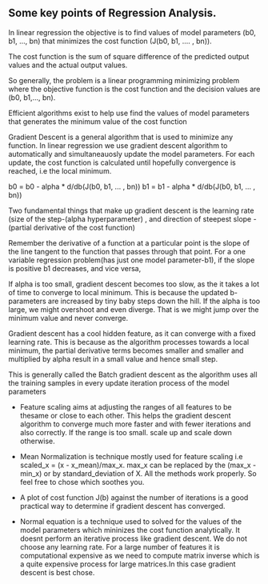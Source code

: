 ## Some key points of Regression Analysis.

In linear regression the objective is to find values of model parameters (b0, b1, ..., bn) that minimizes the cost function (J(b0, b1, .... , bn)).

The cost function is the sum of square difference of the predicted output values and the actual output values.

So generally, the problem is a linear programming minimizing problem where the objective function is the cost function and the decision values are (b0, b1,..., bn).

Efficient algorithms exist to help use find the values of model parameters that generates the minimum value of the cost function

Gradient Descent is a general algorithm that is used to minimize any function. In linear regression we use gradient descent algorithm to automatically and simultaneauosly update the model parameters. For each update, the cost function is calculated until hopefully convergence is reached, i.e the local minimum.

b0  = b0 - alpha * d/db(J(b0, b1, ... , bn))
b1 = b1 - alpha * d/db(J(b0, b1, ... , bn))

Two fundamental things that make up gradient descent is the learning rate (size of the step-(alpha hyperparameter) , and direction of steepest slope - (partial derivative of the cost function)

Remember the derivative of a  function at a particular point is the slope of the line tangent to the function that passes through that point. For a one variable regression problem(has just one model parameter-b1), if the slope is positive b1 decreases, and vice versa,

If alpha is too small, gradient descent becomes too slow, as the it takes a lot of time to converge to local minimum. This is because the updated b-parameters are increased by tiny baby steps down the hill. If the alpha is too large, we might overshoot and even diverge. That is we might jump over the minimum value and never converge.

Gradient descent has a cool hidden feature, as it can converge with a fixed learning rate. This is because as the algorithm processes towards a local minimum, the partial derivative terms becomes smaller and smaller and multiplied by alpha result in a small value and hence small step.

This is generally called the Batch gradient descent as the algorithm uses all the training samples in every update iteration process of the model parameters

* Feature scaling aims at adjusting the ranges of all features to be thesame or close to each other. This helps the gradient descent algorithm to converge much more faster and with fewer iterations and also correctly. If the range is too small. scale up and scale down otherwise.
* Mean Normalization is technique mostly used for feature scaling i.e scaled_x = (x - x_mean)/max_x. max_x can be replaced by the (max_x - min_x) or by standard_deviation of X. All the methods work properly. So feel free to chose which soothes you.

* A plot of cost function J(b) against the number of iterations is a good practical way to determine if gradient descent has converged.

* Normal equation is a technique used to solved for the values of the model parameters which mininizes the cost function analytically. It doesnt perform an iterative process like gradient descent. We do not choose any learning rate. For a large number of features it is computational expensive as we need to compute matrix inverse which is a quite expensive process for large matrices.In this case gradient descent is best chose.
